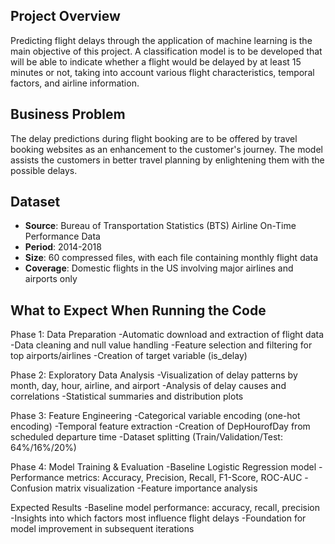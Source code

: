 ## Project Overview
Predicting flight delays through the application of machine learning is the main objective of this project. A classification model is to be developed that will be able to indicate whether a flight would be delayed by at least 15 minutes or not, taking into account various flight characteristics, temporal factors, and airline information.

## Business Problem
The delay predictions during flight booking are to be offered by travel booking websites as an enhancement to the customer's journey. The model assists the customers in better travel planning by enlightening them with the possible delays.

## Dataset
- **Source**: Bureau of Transportation Statistics (BTS) Airline On-Time Performance Data
- **Period**: 2014-2018
- **Size**: 60 compressed files, with each file containing monthly flight data
- **Coverage**: Domestic flights in the US involving major airlines and airports only
## What to Expect When Running the Code
Phase 1: Data Preparation
-Automatic download and extraction of flight data
-Data cleaning and null value handling
-Feature selection and filtering for top airports/airlines
-Creation of target variable (is_delay)

Phase 2: Exploratory Data Analysis
-Visualization of delay patterns by month, day, hour, airline, and airport
-Analysis of delay causes and correlations
-Statistical summaries and distribution plots

Phase 3: Feature Engineering
-Categorical variable encoding (one-hot encoding)
-Temporal feature extraction
-Creation of DepHourofDay from scheduled departure time
-Dataset splitting (Train/Validation/Test: 64%/16%/20%)

Phase 4: Model Training & Evaluation
-Baseline Logistic Regression model
-Performance metrics: Accuracy, Precision, Recall, F1-Score, ROC-AUC
-Confusion matrix visualization
-Feature importance analysis

Expected Results
-Baseline model performance: accuracy, recall, precision
-Insights into which factors most influence flight delays
-Foundation for model improvement in subsequent iterations
